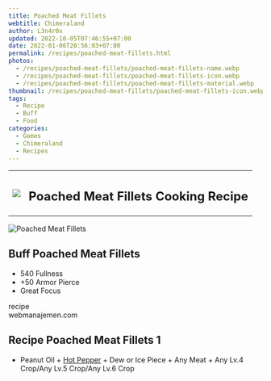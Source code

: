 ```yaml
---
title: Poached Meat Fillets
webtitle: Chimeraland
author: L3n4r0x
updated: 2022-10-05T07:46:55+07:00
date: 2022-01-06T20:56:03+07:00
permalink: /recipes/poached-meat-fillets.html
photos:
  - /recipes/poached-meat-fillets/poached-meat-fillets-name.webp
  - /recipes/poached-meat-fillets/poached-meat-fillets-icon.webp
  - /recipes/poached-meat-fillets/poached-meat-fillets-material.webp
thumbnail: /recipes/poached-meat-fillets/poached-meat-fillets-icon.webp
tags:
  - Recipe
  - Buff
  - Food
categories:
  - Games
  - Chimeraland
  - Recipes
---
```


<section id="bootstrap-wrapper"><link rel="stylesheet" href="https://cdn.statically.io/gh/dimaslanjaka/Web-Manajemen/40ac3225/css/bootstrap-4.5-wrapper.css"/><div class="row mb-2"><div class="col-md-12 mb-2"><table class="table" id="post-info"><tbody><tr><td><img class="d-inline-block me-2" src="/chimeraland/recipes/poached-meat-fillets/poached-meat-fillets-icon.webp" width="auto" height="auto"/></td><td><h1 class="fs-5">Poached Meat Fillets Cooking Recipe</h1></td></tr></tbody></table></div></div><div class="card mb-2"><div class="row g-0"><div class="col-sm-4 position-relative mb-2"><img src="/chimeraland/recipes/poached-meat-fillets/poached-meat-fillets-material.webp" class="card-img fit-cover w-100 h-100" alt="Poached Meat Fillets" data-fancybox="true"/></div><div class="col-sm-8 mb-2"><div class="card-body"><h2 class="card-title fs-5">Buff Poached Meat Fillets</h2><div class="card-text"><ul><li>540 Fullness</li><li>+50 Armor Pierce</li><li>Great Focus</li></ul></div><span class="badge rounded-pill bg-dark">recipe</span></div><div class="card-footer text-end text-muted">webmanajemen.com</div></div></div></div><div class="row mb-2"><div class="col-12 col-lg-6 recipe-item mb-2"><div class="card"><div class="card-body"><h2 class="card-title fs-5">Recipe Poached Meat Fillets 1</h2><div class="card-text"><ul><li>Peanut Oil<span> + </span><a class="text-decoration-none" href="/chimeraland/materials/hot-pepper.html">Hot Pepper</a><span> + </span>Dew or Ice Piece<span> + </span>Any Meat<span> + </span>Any Lv.4 Crop/Any Lv.5 Crop/Any Lv.6 Crop</li></ul></div></div></div></div></div></section>